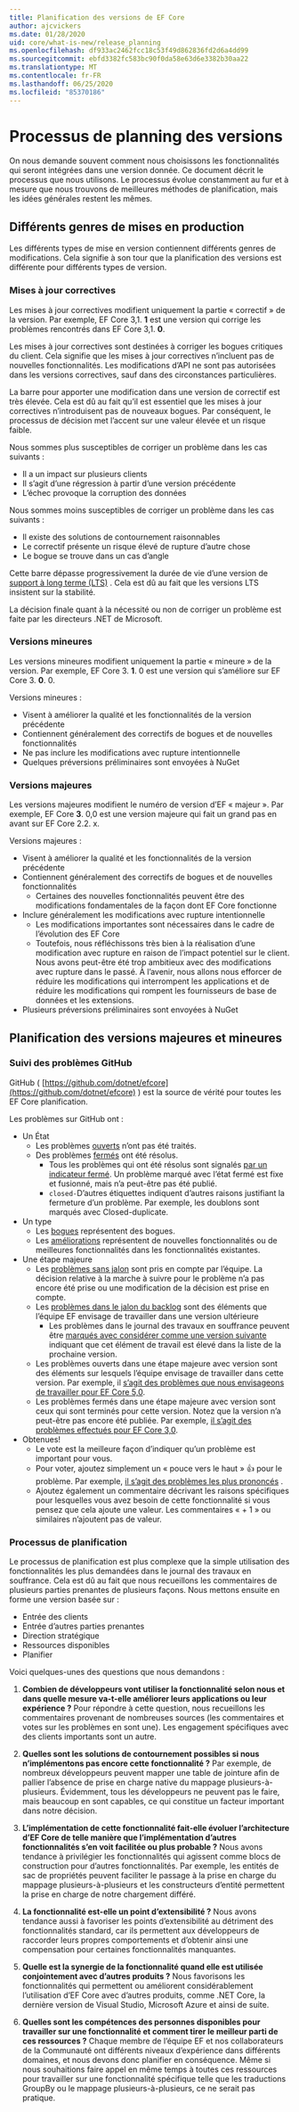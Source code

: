 ```yaml
---
title: Planification des versions de EF Core
author: ajcvickers
ms.date: 01/28/2020
uid: core/what-is-new/release_planning
ms.openlocfilehash: df933ac2462fcc18c53f49d862836fd2d6a4dd99
ms.sourcegitcommit: ebfd3382fc583bc90f0da58e63d6e3382b30aa22
ms.translationtype: MT
ms.contentlocale: fr-FR
ms.lasthandoff: 06/25/2020
ms.locfileid: "85370186"
---
```

# <a name="release-planning-process"></a>Processus de planning des versions

On nous demande souvent comment nous choisissons les fonctionnalités qui seront intégrées dans une version donnée.
Ce document décrit le processus que nous utilisons.
Le processus évolue constamment au fur et à mesure que nous trouvons de meilleures méthodes de planification, mais les idées générales restent les mêmes.

## <a name="different-kinds-of-releases"></a>Différents genres de mises en production

Les différents types de mise en version contiennent différents genres de modifications.
Cela signifie à son tour que la planification des versions est différente pour différents types de version.

### <a name="patch-releases"></a>Mises à jour correctives

Les mises à jour correctives modifient uniquement la partie « correctif » de la version.
Par exemple, EF Core 3,1. **1** est une version qui corrige les problèmes rencontrés dans EF Core 3,1. **0**.

Les mises à jour correctives sont destinées à corriger les bogues critiques du client.
Cela signifie que les mises à jour correctives n’incluent pas de nouvelles fonctionnalités.
Les modifications d’API ne sont pas autorisées dans les versions correctives, sauf dans des circonstances particulières.

La barre pour apporter une modification dans une version de correctif est très élevée.
Cela est dû au fait qu’il est essentiel que les mises à jour correctives n’introduisent pas de nouveaux bogues.
Par conséquent, le processus de décision met l’accent sur une valeur élevée et un risque faible.

Nous sommes plus susceptibles de corriger un problème dans les cas suivants :
  * Il a un impact sur plusieurs clients
  * Il s’agit d’une régression à partir d’une version précédente
  * L’échec provoque la corruption des données

Nous sommes moins susceptibles de corriger un problème dans les cas suivants :
  * Il existe des solutions de contournement raisonnables
  * Le correctif présente un risque élevé de rupture d’autre chose
  * Le bogue se trouve dans un cas d’angle

Cette barre dépasse progressivement la durée de vie d’une version de [support à long terme (LTS)](https://dotnet.microsoft.com/platform/support/policy/dotnet-core) . Cela est dû au fait que les versions LTS insistent sur la stabilité.

La décision finale quant à la nécessité ou non de corriger un problème est faite par les directeurs .NET de Microsoft.

### <a name="minor-releases"></a>Versions mineures

Les versions mineures modifient uniquement la partie « mineure » de la version.
Par exemple, EF Core 3. **1**. 0 est une version qui s’améliore sur EF Core 3. **0**. 0.

Versions mineures :
* Visent à améliorer la qualité et les fonctionnalités de la version précédente
* Contiennent généralement des correctifs de bogues et de nouvelles fonctionnalités
* Ne pas inclure les modifications avec rupture intentionnelle
* Quelques préversions préliminaires sont envoyées à NuGet

### <a name="major-releases"></a>Versions majeures

Les versions majeures modifient le numéro de version d’EF « majeur ».
Par exemple, EF Core **3**. 0,0 est une version majeure qui fait un grand pas en avant sur EF Core 2.2. x.

Versions majeures :
* Visent à améliorer la qualité et les fonctionnalités de la version précédente
* Contiennent généralement des correctifs de bogues et de nouvelles fonctionnalités
  * Certaines des nouvelles fonctionnalités peuvent être des modifications fondamentales de la façon dont EF Core fonctionne
* Inclure généralement les modifications avec rupture intentionnelle
  * Les modifications importantes sont nécessaires dans le cadre de l’évolution des EF Core
  * Toutefois, nous réfléchissons très bien à la réalisation d’une modification avec rupture en raison de l’impact potentiel sur le client. Nous avons peut-être été trop ambitieux avec des modifications avec rupture dans le passé. À l’avenir, nous allons nous efforcer de réduire les modifications qui interrompent les applications et de réduire les modifications qui rompent les fournisseurs de base de données et les extensions.
* Plusieurs préversions préliminaires sont envoyées à NuGet

## <a name="planning-for-majorminor-releases"></a>Planification des versions majeures et mineures

### <a name="github-issue-tracking"></a>Suivi des problèmes GitHub

GitHub ( [https://github.com/dotnet/efcore](https://github.com/dotnet/efcore) ) est la source de vérité pour toutes les EF Core planification.

Les problèmes sur GitHub ont :

* Un État
  * Les problèmes [ouverts](https://github.com/dotnet/efcore/issues) n’ont pas été traités.
  * Des problèmes [fermés](https://github.com/dotnet/efcore/issues?q=is%3Aissue+is%3Aclosed) ont été résolus.
    * Tous les problèmes qui ont été résolus sont signalés [par un indicateur fermé](https://github.com/dotnet/efcore/issues?q=is%3Aissue+label%3Aclosed-fixed+is%3Aclosed). Un problème marqué avec l’état fermé est fixe et fusionné, mais n’a peut-être pas été publié.
    * `closed-`D’autres étiquettes indiquent d’autres raisons justifiant la fermeture d’un problème. Par exemple, les doublons sont marqués avec Closed-duplicate.
* Un type
  * Les [bogues](https://github.com/dotnet/efcore/issues?q=is%3Aissue+is%3Aopen+label%3Atype-bug) représentent des bogues.
  * Les [améliorations](https://github.com/dotnet/efcore/issues?q=is%3Aissue+is%3Aopen+label%3Atype-enhancement) représentent de nouvelles fonctionnalités ou de meilleures fonctionnalités dans les fonctionnalités existantes.
* Une étape majeure
  * Les [problèmes sans jalon](https://github.com/dotnet/efcore/issues?q=is%3Aopen+is%3Aissue+no%3Amilestone) sont pris en compte par l’équipe. La décision relative à la marche à suivre pour le problème n’a pas encore été prise ou une modification de la décision est prise en compte.
  * Les [problèmes dans le jalon du backlog](https://github.com/dotnet/efcore/issues?q=is%3Aopen+is%3Aissue+milestone%3ABacklog) sont des éléments que l’équipe EF envisage de travailler dans une version ultérieure
    * Les problèmes dans le journal des travaux en souffrance peuvent être [marqués avec considérer comme une version suivante](https://github.com/dotnet/efcore/issues?q=is%3Aissue+is%3Aopen+label%3Aconsider-for-next-release) indiquant que cet élément de travail est élevé dans la liste de la prochaine version.
  * Les problèmes ouverts dans une étape majeure avec version sont des éléments sur lesquels l’équipe envisage de travailler dans cette version. Par exemple, il [s’agit des problèmes que nous envisageons de travailler pour EF Core 5,0](https://github.com/dotnet/efcore/issues?q=is%3Aopen+is%3Aissue+milestone%3A5.0.0).
  * Les problèmes fermés dans une étape majeure avec version sont ceux qui sont terminés pour cette version. Notez que la version n’a peut-être pas encore été publiée. Par exemple, [il s’agit des problèmes effectués pour EF Core 3,0](https://github.com/dotnet/efcore/issues?q=is%3Aissue+milestone%3A3.0.0+is%3Aclosed).
* Obtenues!
  * Le vote est la meilleure façon d’indiquer qu’un problème est important pour vous.
  * Pour voter, ajoutez simplement un « pouce vers le haut » 👍 pour le problème. Par exemple, [il s’agit des problèmes les plus prononcés](https://github.com/dotnet/efcore/issues?q=is%3Aissue+is%3Aopen+sort%3Areactions-%2B1-desc) .
  * Ajoutez également un commentaire décrivant les raisons spécifiques pour lesquelles vous avez besoin de cette fonctionnalité si vous pensez que cela ajoute une valeur. Les commentaires « + 1 » ou similaires n’ajoutent pas de valeur.

### <a name="the-planning-process"></a>Processus de planification

Le processus de planification est plus complexe que la simple utilisation des fonctionnalités les plus demandées dans le journal des travaux en souffrance.
Cela est dû au fait que nous recueillons les commentaires de plusieurs parties prenantes de plusieurs façons.
Nous mettons ensuite en forme une version basée sur :

* Entrée des clients
* Entrée d’autres parties prenantes
* Direction stratégique
* Ressources disponibles
* Planifier

Voici quelques-unes des questions que nous demandons :

1. **Combien de développeurs vont utiliser la fonctionnalité selon nous et dans quelle mesure va-t-elle améliorer leurs applications ou leur expérience ?** Pour répondre à cette question, nous recueillons les commentaires provenant de nombreuses sources (les commentaires et votes sur les problèmes en sont une). Les engagement spécifiques avec des clients importants sont un autre.

2. **Quelles sont les solutions de contournement possibles si nous n’implémentons pas encore cette fonctionnalité ?** Par exemple, de nombreux développeurs peuvent mapper une table de jointure afin de pallier l’absence de prise en charge native du mappage plusieurs-à-plusieurs. Évidemment, tous les développeurs ne peuvent pas le faire, mais beaucoup en sont capables, ce qui constitue un facteur important dans notre décision.

3. **L’implémentation de cette fonctionnalité fait-elle évoluer l’architecture d’EF Core de telle manière que l’implémentation d’autres fonctionnalités s’en voit facilitée ou plus probable ?** Nous avons tendance à privilégier les fonctionnalités qui agissent comme blocs de construction pour d’autres fonctionnalités. Par exemple, les entités de sac de propriétés peuvent faciliter le passage à la prise en charge du mappage plusieurs-à-plusieurs et les constructeurs d’entité permettent la prise en charge de notre chargement différé.

4. **La fonctionnalité est-elle un point d’extensibilité ?** Nous avons tendance aussi à favoriser les points d’extensibilité au détriment des fonctionnalités standard, car ils permettent aux développeurs de raccorder leurs propres comportements et d’obtenir ainsi une compensation pour certaines fonctionnalités manquantes.

5. **Quelle est la synergie de la fonctionnalité quand elle est utilisée conjointement avec d’autres produits ?** Nous favorisons les fonctionnalités qui permettent ou améliorent considérablement l’utilisation d’EF Core avec d’autres produits, comme .NET Core, la dernière version de Visual Studio, Microsoft Azure et ainsi de suite.

6. **Quelles sont les compétences des personnes disponibles pour travailler sur une fonctionnalité et comment tirer le meilleur parti de ces ressources ?** Chaque membre de l’équipe EF et nos collaborateurs de la Communauté ont différents niveaux d’expérience dans différents domaines, et nous devons donc planifier en conséquence. Même si nous souhaitions faire appel en même temps à toutes ces ressources pour travailler sur une fonctionnalité spécifique telle que les traductions GroupBy ou le mappage plusieurs-à-plusieurs, ce ne serait pas pratique.
